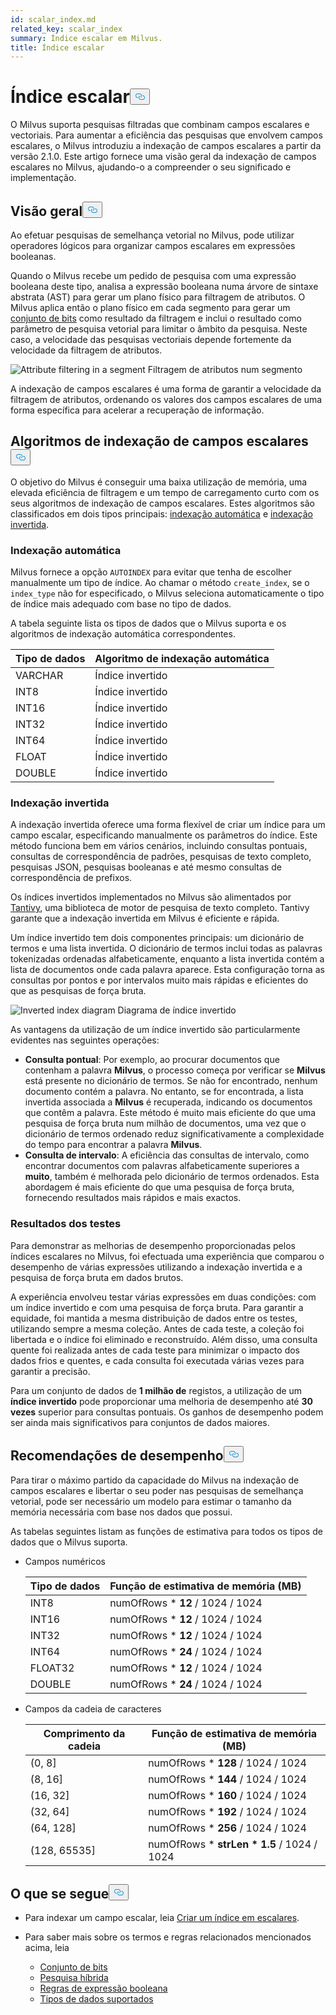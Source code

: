 ```yaml
---
id: scalar_index.md
related_key: scalar_index
summary: Índice escalar em Milvus.
title: Índice escalar
---
```

<h1 id="Scalar-Index" class="common-anchor-header">Índice escalar<button data-href="#Scalar-Index" class="anchor-icon" translate="no">
      <svg translate="no"
        aria-hidden="true"
        focusable="false"
        height="20"
        version="1.1"
        viewBox="0 0 16 16"
        width="16"
      >
        <path
          fill="#0092E4"
          fill-rule="evenodd"
          d="M4 9h1v1H4c-1.5 0-3-1.69-3-3.5S2.55 3 4 3h4c1.45 0 3 1.69 3 3.5 0 1.41-.91 2.72-2 3.25V8.59c.58-.45 1-1.27 1-2.09C10 5.22 8.98 4 8 4H4c-.98 0-2 1.22-2 2.5S3 9 4 9zm9-3h-1v1h1c1 0 2 1.22 2 2.5S13.98 12 13 12H9c-.98 0-2-1.22-2-2.5 0-.83.42-1.64 1-2.09V6.25c-1.09.53-2 1.84-2 3.25C6 11.31 7.55 13 9 13h4c1.45 0 3-1.69 3-3.5S14.5 6 13 6z"
        ></path>
      </svg>
    </button></h1><p>O Milvus suporta pesquisas filtradas que combinam campos escalares e vectoriais. Para aumentar a eficiência das pesquisas que envolvem campos escalares, o Milvus introduziu a indexação de campos escalares a partir da versão 2.1.0. Este artigo fornece uma visão geral da indexação de campos escalares no Milvus, ajudando-o a compreender o seu significado e implementação.</p>
<h2 id="Overview" class="common-anchor-header">Visão geral<button data-href="#Overview" class="anchor-icon" translate="no">
      <svg translate="no"
        aria-hidden="true"
        focusable="false"
        height="20"
        version="1.1"
        viewBox="0 0 16 16"
        width="16"
      >
        <path
          fill="#0092E4"
          fill-rule="evenodd"
          d="M4 9h1v1H4c-1.5 0-3-1.69-3-3.5S2.55 3 4 3h4c1.45 0 3 1.69 3 3.5 0 1.41-.91 2.72-2 3.25V8.59c.58-.45 1-1.27 1-2.09C10 5.22 8.98 4 8 4H4c-.98 0-2 1.22-2 2.5S3 9 4 9zm9-3h-1v1h1c1 0 2 1.22 2 2.5S13.98 12 13 12H9c-.98 0-2-1.22-2-2.5 0-.83.42-1.64 1-2.09V6.25c-1.09.53-2 1.84-2 3.25C6 11.31 7.55 13 9 13h4c1.45 0 3-1.69 3-3.5S14.5 6 13 6z"
        ></path>
      </svg>
    </button></h2><p>Ao efetuar pesquisas de semelhança vetorial no Milvus, pode utilizar operadores lógicos para organizar campos escalares em expressões booleanas.</p>
<p>Quando o Milvus recebe um pedido de pesquisa com uma expressão booleana deste tipo, analisa a expressão booleana numa árvore de sintaxe abstrata (AST) para gerar um plano físico para filtragem de atributos. O Milvus aplica então o plano físico em cada segmento para gerar um <a href="/docs/pt/bitset.md">conjunto de bits</a> como resultado da filtragem e inclui o resultado como parâmetro de pesquisa vetorial para limitar o âmbito da pesquisa. Neste caso, a velocidade das pesquisas vectoriais depende fortemente da velocidade da filtragem de atributos.</p>
<p>
  
   <span class="img-wrapper"> <img translate="no" src="/docs/v2.4.x/assets/scalar_index.png" alt="Attribute filtering in a segment" class="doc-image" id="attribute-filtering-in-a-segment" />
   </span> <span class="img-wrapper"> <span>Filtragem de atributos num segmento</span> </span></p>
<p>A indexação de campos escalares é uma forma de garantir a velocidade da filtragem de atributos, ordenando os valores dos campos escalares de uma forma específica para acelerar a recuperação de informação.</p>
<h2 id="Scalar-field-indexing-algorithms" class="common-anchor-header">Algoritmos de indexação de campos escalares<button data-href="#Scalar-field-indexing-algorithms" class="anchor-icon" translate="no">
      <svg translate="no"
        aria-hidden="true"
        focusable="false"
        height="20"
        version="1.1"
        viewBox="0 0 16 16"
        width="16"
      >
        <path
          fill="#0092E4"
          fill-rule="evenodd"
          d="M4 9h1v1H4c-1.5 0-3-1.69-3-3.5S2.55 3 4 3h4c1.45 0 3 1.69 3 3.5 0 1.41-.91 2.72-2 3.25V8.59c.58-.45 1-1.27 1-2.09C10 5.22 8.98 4 8 4H4c-.98 0-2 1.22-2 2.5S3 9 4 9zm9-3h-1v1h1c1 0 2 1.22 2 2.5S13.98 12 13 12H9c-.98 0-2-1.22-2-2.5 0-.83.42-1.64 1-2.09V6.25c-1.09.53-2 1.84-2 3.25C6 11.31 7.55 13 9 13h4c1.45 0 3-1.69 3-3.5S14.5 6 13 6z"
        ></path>
      </svg>
    </button></h2><p>O objetivo do Milvus é conseguir uma baixa utilização de memória, uma elevada eficiência de filtragem e um tempo de carregamento curto com os seus algoritmos de indexação de campos escalares. Estes algoritmos são classificados em dois tipos principais: <a href="#auto-indexing">indexação automática</a> e <a href="#inverted-indexing">indexação invertida</a>.</p>
<h3 id="Auto-indexing" class="common-anchor-header">Indexação automática</h3><p>Milvus fornece a opção <code translate="no">AUTOINDEX</code> para evitar que tenha de escolher manualmente um tipo de índice. Ao chamar o método <code translate="no">create_index</code>, se o <code translate="no">index_type</code> não for especificado, o Milvus seleciona automaticamente o tipo de índice mais adequado com base no tipo de dados.</p>
<p>A tabela seguinte lista os tipos de dados que o Milvus suporta e os algoritmos de indexação automática correspondentes.</p>
<table>
<thead>
<tr><th>Tipo de dados</th><th>Algoritmo de indexação automática</th></tr>
</thead>
<tbody>
<tr><td>VARCHAR</td><td>Índice invertido</td></tr>
<tr><td>INT8</td><td>Índice invertido</td></tr>
<tr><td>INT16</td><td>Índice invertido</td></tr>
<tr><td>INT32</td><td>Índice invertido</td></tr>
<tr><td>INT64</td><td>Índice invertido</td></tr>
<tr><td>FLOAT</td><td>Índice invertido</td></tr>
<tr><td>DOUBLE</td><td>Índice invertido</td></tr>
</tbody>
</table>
<h3 id="Inverted-indexing" class="common-anchor-header">Indexação invertida</h3><p>A indexação invertida oferece uma forma flexível de criar um índice para um campo escalar, especificando manualmente os parâmetros do índice. Este método funciona bem em vários cenários, incluindo consultas pontuais, consultas de correspondência de padrões, pesquisas de texto completo, pesquisas JSON, pesquisas booleanas e até mesmo consultas de correspondência de prefixos.</p>
<p>Os índices invertidos implementados no Milvus são alimentados por <a href="https://github.com/quickwit-oss/tantivy">Tantivy</a>, uma biblioteca de motor de pesquisa de texto completo. Tantivy garante que a indexação invertida em Milvus é eficiente e rápida.</p>
<p>Um índice invertido tem dois componentes principais: um dicionário de termos e uma lista invertida. O dicionário de termos inclui todas as palavras tokenizadas ordenadas alfabeticamente, enquanto a lista invertida contém a lista de documentos onde cada palavra aparece. Esta configuração torna as consultas por pontos e por intervalos muito mais rápidas e eficientes do que as pesquisas de força bruta.</p>
<p>
  
   <span class="img-wrapper"> <img translate="no" src="/docs/v2.4.x/assets/scalar_index_inverted.png" alt="Inverted index diagram" class="doc-image" id="inverted-index-diagram" />
   </span> <span class="img-wrapper"> <span>Diagrama de índice invertido</span> </span></p>
<p>As vantagens da utilização de um índice invertido são particularmente evidentes nas seguintes operações:</p>
<ul>
<li><strong>Consulta pontual</strong>: Por exemplo, ao procurar documentos que contenham a palavra <strong>Milvus</strong>, o processo começa por verificar se <strong>Milvus</strong> está presente no dicionário de termos. Se não for encontrado, nenhum documento contém a palavra. No entanto, se for encontrada, a lista invertida associada a <strong>Milvus</strong> é recuperada, indicando os documentos que contêm a palavra. Este método é muito mais eficiente do que uma pesquisa de força bruta num milhão de documentos, uma vez que o dicionário de termos ordenado reduz significativamente a complexidade do tempo para encontrar a palavra <strong>Milvus</strong>.</li>
<li><strong>Consulta de intervalo</strong>: A eficiência das consultas de intervalo, como encontrar documentos com palavras alfabeticamente superiores a <strong>muito</strong>, também é melhorada pelo dicionário de termos ordenados. Esta abordagem é mais eficiente do que uma pesquisa de força bruta, fornecendo resultados mais rápidos e mais exactos.</li>
</ul>
<h3 id="Test-results" class="common-anchor-header">Resultados dos testes</h3><p>Para demonstrar as melhorias de desempenho proporcionadas pelos índices escalares no Milvus, foi efectuada uma experiência que comparou o desempenho de várias expressões utilizando a indexação invertida e a pesquisa de força bruta em dados brutos.</p>
<p>A experiência envolveu testar várias expressões em duas condições: com um índice invertido e com uma pesquisa de força bruta. Para garantir a equidade, foi mantida a mesma distribuição de dados entre os testes, utilizando sempre a mesma coleção. Antes de cada teste, a coleção foi libertada e o índice foi eliminado e reconstruído. Além disso, uma consulta quente foi realizada antes de cada teste para minimizar o impacto dos dados frios e quentes, e cada consulta foi executada várias vezes para garantir a precisão.</p>
<p>Para um conjunto de dados de <strong>1 milhão de</strong> registos, a utilização de um <strong>índice invertido</strong> pode proporcionar uma melhoria de desempenho até <strong>30 vezes</strong> superior para consultas pontuais. Os ganhos de desempenho podem ser ainda mais significativos para conjuntos de dados maiores.</p>
<h2 id="Performance-recommandations" class="common-anchor-header">Recomendações de desempenho<button data-href="#Performance-recommandations" class="anchor-icon" translate="no">
      <svg translate="no"
        aria-hidden="true"
        focusable="false"
        height="20"
        version="1.1"
        viewBox="0 0 16 16"
        width="16"
      >
        <path
          fill="#0092E4"
          fill-rule="evenodd"
          d="M4 9h1v1H4c-1.5 0-3-1.69-3-3.5S2.55 3 4 3h4c1.45 0 3 1.69 3 3.5 0 1.41-.91 2.72-2 3.25V8.59c.58-.45 1-1.27 1-2.09C10 5.22 8.98 4 8 4H4c-.98 0-2 1.22-2 2.5S3 9 4 9zm9-3h-1v1h1c1 0 2 1.22 2 2.5S13.98 12 13 12H9c-.98 0-2-1.22-2-2.5 0-.83.42-1.64 1-2.09V6.25c-1.09.53-2 1.84-2 3.25C6 11.31 7.55 13 9 13h4c1.45 0 3-1.69 3-3.5S14.5 6 13 6z"
        ></path>
      </svg>
    </button></h2><p>Para tirar o máximo partido da capacidade do Milvus na indexação de campos escalares e libertar o seu poder nas pesquisas de semelhança vetorial, pode ser necessário um modelo para estimar o tamanho da memória necessária com base nos dados que possui.</p>
<p>As tabelas seguintes listam as funções de estimativa para todos os tipos de dados que o Milvus suporta.</p>
<ul>
<li><p>Campos numéricos</p>
<table>
<thead>
<tr><th>Tipo de dados</th><th>Função de estimativa de memória (MB)</th></tr>
</thead>
<tbody>
<tr><td>INT8</td><td>numOfRows * <strong>12</strong> / 1024 / 1024</td></tr>
<tr><td>INT16</td><td>numOfRows * <strong>12</strong> / 1024 / 1024</td></tr>
<tr><td>INT32</td><td>numOfRows * <strong>12</strong> / 1024 / 1024</td></tr>
<tr><td>INT64</td><td>numOfRows * <strong>24</strong> / 1024 / 1024</td></tr>
<tr><td>FLOAT32</td><td>numOfRows * <strong>12</strong> / 1024 / 1024</td></tr>
<tr><td>DOUBLE</td><td>numOfRows * <strong>24</strong> / 1024 / 1024</td></tr>
</tbody>
</table>
</li>
<li><p>Campos da cadeia de caracteres</p>
<table>
<thead>
<tr><th>Comprimento da cadeia</th><th>Função de estimativa de memória (MB)</th></tr>
</thead>
<tbody>
<tr><td>(0, 8]</td><td>numOfRows * <strong>128</strong> / 1024 / 1024</td></tr>
<tr><td>(8, 16]</td><td>numOfRows * <strong>144</strong> / 1024 / 1024</td></tr>
<tr><td>(16, 32]</td><td>numOfRows * <strong>160</strong> / 1024 / 1024</td></tr>
<tr><td>(32, 64]</td><td>numOfRows * <strong>192</strong> / 1024 / 1024</td></tr>
<tr><td>(64, 128]</td><td>numOfRows * <strong>256</strong> / 1024 / 1024</td></tr>
<tr><td>(128, 65535]</td><td>numOfRows * <strong>strLen * 1.5</strong> / 1024 / 1024</td></tr>
</tbody>
</table>
</li>
</ul>
<h2 id="Whats-next" class="common-anchor-header">O que se segue<button data-href="#Whats-next" class="anchor-icon" translate="no">
      <svg translate="no"
        aria-hidden="true"
        focusable="false"
        height="20"
        version="1.1"
        viewBox="0 0 16 16"
        width="16"
      >
        <path
          fill="#0092E4"
          fill-rule="evenodd"
          d="M4 9h1v1H4c-1.5 0-3-1.69-3-3.5S2.55 3 4 3h4c1.45 0 3 1.69 3 3.5 0 1.41-.91 2.72-2 3.25V8.59c.58-.45 1-1.27 1-2.09C10 5.22 8.98 4 8 4H4c-.98 0-2 1.22-2 2.5S3 9 4 9zm9-3h-1v1h1c1 0 2 1.22 2 2.5S13.98 12 13 12H9c-.98 0-2-1.22-2-2.5 0-.83.42-1.64 1-2.09V6.25c-1.09.53-2 1.84-2 3.25C6 11.31 7.55 13 9 13h4c1.45 0 3-1.69 3-3.5S14.5 6 13 6z"
        ></path>
      </svg>
    </button></h2><ul>
<li><p>Para indexar um campo escalar, leia <a href="/docs/pt/index-scalar-fields.md">Criar um índice em escalares</a>.</p></li>
<li><p>Para saber mais sobre os termos e regras relacionados mencionados acima, leia</p>
<ul>
<li><a href="/docs/pt/bitset.md">Conjunto de bits</a></li>
<li><a href="/docs/pt/multi-vector-search.md">Pesquisa híbrida</a></li>
<li><a href="/docs/pt/boolean.md">Regras de expressão booleana</a></li>
<li><a href="/docs/pt/schema.md#Supported-data-type">Tipos de dados suportados</a></li>
</ul></li>
</ul>
